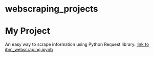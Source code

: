 # webscraping_projects

# My Project

An easy way to scrape information using Python Request library. [link to ibm_webscraping.ipynb](https://github.com/andmedina/webscraping_projects/blob/main/ibm_webscraping.ipynb)
